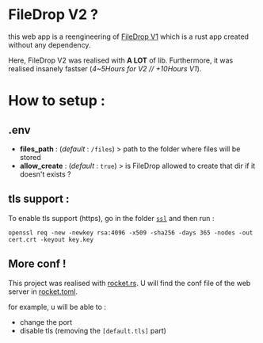 # FileDrop V2 ?
this web app is a reengineering of [FileDrop V1](https://github.com/Noe-Favier/file_drop) which is a rust app created without any dependency.

Here, FileDrop V2 was realised with **A LOT** of lib. Furthermore, it was realised insanely fastser 
(*4~5Hours for V2 // +10Hours V1*). 

# How to setup :

## .env
- **files_path** : (*default* : `/files`) > path to the folder where files will be stored
- **allow_create** : (*default* : `true`) > is FileDrop allowed to create that dir if it doesn't exists ?


## tls support : 
To enable tls support (https), go in the folder [`ssl`](ssl) and then run :

    openssl req -new -newkey rsa:4096 -x509 -sha256 -days 365 -nodes -out cert.crt -keyout key.key

## More conf !

This project was realised with [rocket.rs](https://rocket.rs/). U will find the conf file of the web server in [rocket.toml](rocket.toml). 

for example, u will be able to : 
- change the port 
- disable tls (removing the `[default.tls]` part)


